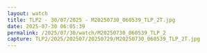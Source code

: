 ```yaml
---
layout: watch
title: TLP2 - 30/07/2025 - M20250730_060539_TLP_2T.jpg
date: 2025-07-30 06:05:39
permalink: /2025/07/30/watch/M20250730_060539_TLP_2
capture: TLP2/2025/202507/20250729/M20250730_060539_TLP_2T.jpg
---
```


